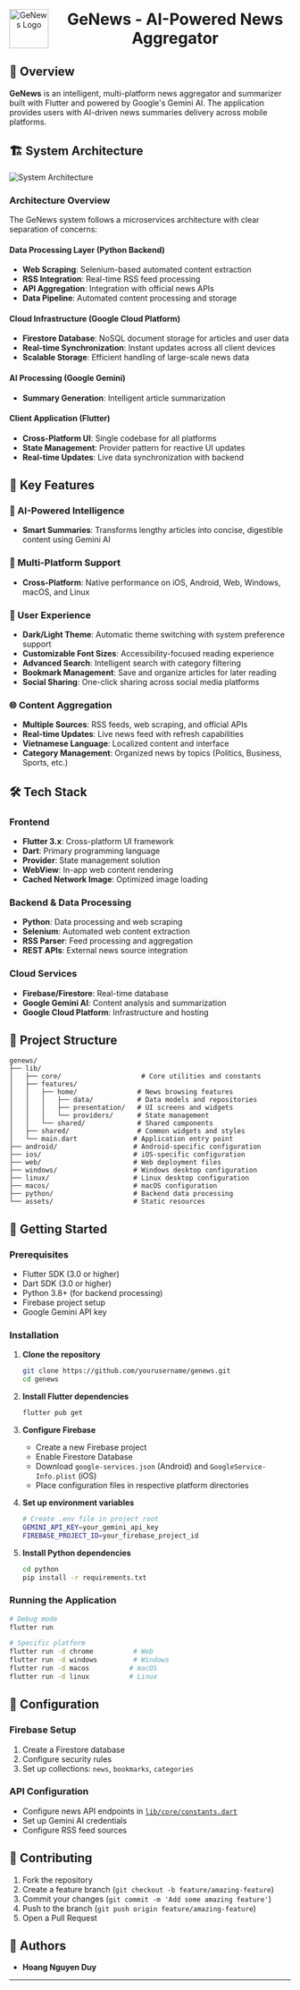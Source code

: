 <div align="center" style="display: flex; align-items: center; justify-content: center; gap: 20px;">
   <img src="assets/icon/icon.png" alt="GeNews Logo" width="70" height="70">
   <h1 style="margin: 0;">GeNews - AI-Powered News Aggregator</h1>
</div>

## 🌟 Overview

**GeNews** is an intelligent, multi-platform news aggregator and summarizer built with Flutter and powered by Google's Gemini AI. The application provides users with AI-driven news summaries delivery across mobile platforms.

## 🏗️ System Architecture

![System Architecture](assets/system.png)

### Architecture Overview

The GeNews system follows a microservices architecture with clear separation of concerns:

#### **Data Processing Layer (Python Backend)**

- **Web Scraping**: Selenium-based automated content extraction
- **RSS Integration**: Real-time RSS feed processing
- **API Aggregation**: Integration with official news APIs
- **Data Pipeline**: Automated content processing and storage

#### **Cloud Infrastructure (Google Cloud Platform)**

- **Firestore Database**: NoSQL document storage for articles and user data
- **Real-time Synchronization**: Instant updates across all client devices
- **Scalable Storage**: Efficient handling of large-scale news data

#### **AI Processing (Google Gemini)**

- **Summary Generation**: Intelligent article summarization

#### **Client Application (Flutter)**

- **Cross-Platform UI**: Single codebase for all platforms
- **State Management**: Provider pattern for reactive UI updates
- **Real-time Updates**: Live data synchronization with backend

## 🚀 Key Features

### 🤖 AI-Powered Intelligence

- **Smart Summaries**: Transforms lengthy articles into concise, digestible content using Gemini AI

### 📱 Multi-Platform Support

- **Cross-Platform**: Native performance on iOS, Android, Web, Windows, macOS, and Linux

### 🎨 User Experience

- **Dark/Light Theme**: Automatic theme switching with system preference support
- **Customizable Font Sizes**: Accessibility-focused reading experience
- **Advanced Search**: Intelligent search with category filtering
- **Bookmark Management**: Save and organize articles for later reading
- **Social Sharing**: One-click sharing across social media platforms

### 🌐 Content Aggregation

- **Multiple Sources**: RSS feeds, web scraping, and official APIs
- **Real-time Updates**: Live news feed with refresh capabilities
- **Vietnamese Language**: Localized content and interface
- **Category Management**: Organized news by topics (Politics, Business, Sports, etc.)

## 🛠️ Tech Stack

### Frontend

- **Flutter 3.x**: Cross-platform UI framework
- **Dart**: Primary programming language
- **Provider**: State management solution
- **WebView**: In-app web content rendering
- **Cached Network Image**: Optimized image loading

### Backend & Data Processing

- **Python**: Data processing and web scraping
- **Selenium**: Automated web content extraction
- **RSS Parser**: Feed processing and aggregation
- **REST APIs**: External news source integration

### Cloud Services

- **Firebase/Firestore**: Real-time database
- **Google Gemini AI**: Content analysis and summarization
- **Google Cloud Platform**: Infrastructure and hosting

## 📁 Project Structure

```
genews/
├── lib/
│   ├── core/                    # Core utilities and constants
│   ├── features/
│   │   ├── home/               # News browsing features
│   │   │   ├── data/           # Data models and repositories
│   │   │   ├── presentation/   # UI screens and widgets
│   │   │   └── providers/      # State management
│   │   └── shared/             # Shared components
│   ├── shared/                 # Common widgets and styles
│   └── main.dart              # Application entry point
├── android/                   # Android-specific configuration
├── ios/                       # iOS-specific configuration
├── web/                       # Web deployment files
├── windows/                   # Windows desktop configuration
├── linux/                     # Linux desktop configuration
├── macos/                     # macOS configuration
├── python/                    # Backend data processing
└── assets/                    # Static resources
```

## 🚀 Getting Started

### Prerequisites

- Flutter SDK (3.0 or higher)
- Dart SDK (3.0 or higher)
- Python 3.8+ (for backend processing)
- Firebase project setup
- Google Gemini API key

### Installation

1. **Clone the repository**

   ```bash
   git clone https://github.com/yourusername/genews.git
   cd genews
   ```

2. **Install Flutter dependencies**

   ```bash
   flutter pub get
   ```

3. **Configure Firebase**

   - Create a new Firebase project
   - Enable Firestore Database
   - Download `google-services.json` (Android) and `GoogleService-Info.plist` (iOS)
   - Place configuration files in respective platform directories

4. **Set up environment variables**

   ```bash
   # Create .env file in project root
   GEMINI_API_KEY=your_gemini_api_key
   FIREBASE_PROJECT_ID=your_firebase_project_id
   ```

5. **Install Python dependencies**
   ```bash
   cd python
   pip install -r requirements.txt
   ```

### Running the Application

```bash
# Debug mode
flutter run

# Specific platform
flutter run -d chrome          # Web
flutter run -d windows         # Windows
flutter run -d macos          # macOS
flutter run -d linux          # Linux
```

<!-- #### Backend Services

```bash
cd python
python main.py
``` -->

## 🔧 Configuration

### Firebase Setup

1. Create a Firestore database
2. Configure security rules
3. Set up collections: `news`, `bookmarks`, `categories`

### API Configuration

- Configure news API endpoints in [`lib/core/constants.dart`](lib/core/constants.dart)
- Set up Gemini AI credentials
- Configure RSS feed sources

## 🤝 Contributing

1. Fork the repository
2. Create a feature branch (`git checkout -b feature/amazing-feature`)
3. Commit your changes (`git commit -m 'Add some amazing feature'`)
4. Push to the branch (`git push origin feature/amazing-feature`)
5. Open a Pull Request

## 👥 Authors

- **Hoang Nguyen Duy**

---
